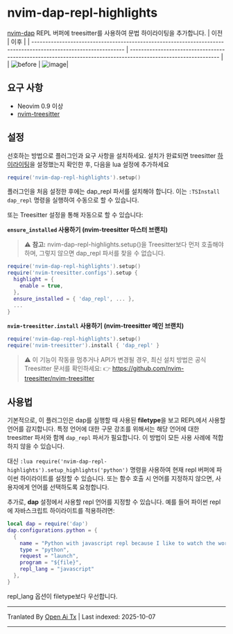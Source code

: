 # nvim-dap-repl-highlights
[nvim-dap](https://github.com/mfussenegger/nvim-dap) REPL 버퍼에 treesitter를 사용하여 문법 하이라이팅을 추가합니다.
| 이전                                                                                                            | 이후                                                                                                            |
| --------------------------------------------------------------------------------------------------------------- | -------------------------------------------------------------------------------------------------------------- |
| ![before](https://user-images.githubusercontent.com/20954878/235993939-a3ad95eb-9dfa-41a4-b70e-3a4e890e2adf.png) | ![image](https://user-images.githubusercontent.com/20954878/235993604-642fe658-6cc9-40e0-846c-00df11d963e1.png)|

## 요구 사항
* Neovim 0.9 이상
* [nvim-treesitter](https://github.com/nvim-treesitter/nvim-treesitter)

## 설정
선호하는 방법으로 플러그인과 요구 사항을 설치하세요. 설치가 완료되면 treesitter [하이라이팅](https://github.com/nvim-treesitter/nvim-treesitter#modules)을 설정했는지 확인한 후, 다음을 lua 설정에 추가하세요
```lua
require('nvim-dap-repl-highlights').setup()
```
플러그인을 처음 설정한 후에는 dap_repl 파서를 설치해야 합니다. 이는 `:TSInstall dap_repl` 명령을 실행하여 수동으로 할 수 있습니다.

또는 Treesitter 설정을 통해 자동으로 할 수 있습니다:

**`ensure_installed` 사용하기 (nvim-treesitter 마스터 브랜치)**
> ⚠️ **참고:** nvim-dap-repl-highlights.setup()을 Treesitter보다 먼저 호출해야 하며, 그렇지 않으면 dap_repl 파서를 찾을 수 없습니다.
```lua
require('nvim-dap-repl-highlights').setup()
require('nvim-treesitter.configs').setup {
  highlight = {
    enable = true,
  },
  ensure_installed = { 'dap_repl', ... },
  ...
}
```
**`nvim-treesitter.install` 사용하기 (nvim-treesitter 메인 브랜치)**
```lua
require('nvim-dap-repl-highlights').setup()
require('nvim-treesitter').install { 'dap_repl' }
```
> ⚠️ 이 기능이 작동을 멈추거나 API가 변경될 경우, 최신 설치 방법은 공식 Treesitter 문서를 확인하세요:
> 👉 https://github.com/nvim-treesitter/nvim-treesitter

## 사용법
기본적으로, 이 플러그인은 dap를 실행할 때 사용된 **filetype**을 보고 REPL에서 사용할 언어를 감지합니다. 특정 언어에 대한 구문 강조를 위해서는 해당 언어에 대한 treesitter 파서와 함께 `dap_repl` 파서가 필요합니다.
이 방법이 모든 사용 사례에 적합하지 않을 수 있습니다.

대신 `:lua require('nvim-dap-repl-highlights').setup_highlights('python')` 명령을 사용하여 현재 repl 버퍼에 파이썬 하이라이트를 설정할 수 있습니다.
또는 함수 호출 시 언어를 지정하지 않으면, 사용자에게 언어를 선택하도록 요청합니다.

추가로, **dap** 설정에서 사용할 repl 언어를 지정할 수 있습니다. 예를 들어 파이썬 repl에 자바스크립트 하이라이트를 적용하려면:
```lua
local dap = require('dap')
dap.configurations.python = {
  {
    name = "Python with javascript repl because I like to watch the world burn 🔥🔥🔥",
    type = "python",
    request = "launch",
    program = "${file}",
    repl_lang = "javascript"
  },
}
```
repl_lang 옵션이 filetype보다 우선합니다.


---

Tranlated By [Open Ai Tx](https://github.com/OpenAiTx/OpenAiTx) | Last indexed: 2025-10-07

---